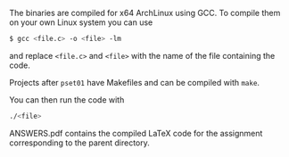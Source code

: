 The binaries are compiled for x64 ArchLinux using GCC. To compile them on your own Linux system you can use

```bash
$ gcc <file.c> -o <file> -lm
```

and replace `<file.c>` and `<file>` with the name of the file containing the code. 

Projects after `pset01` have Makefiles and can be compiled with `make`.

You can then run the code with 
```bash
./<file>
```


ANSWERS.pdf contains the compiled LaTeX code for the assignment corresponding to the parent directory. 
